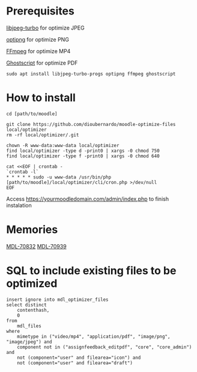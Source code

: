 # Prerequisites

[libjpeg-turbo](https://libjpeg-turbo.org/) for optimize JPEG

[optipng](http://optipng.sourceforge.net/) for optimize PNG

[FFmpeg](https://ffmpeg.org/) for optimize MP4

[Ghostscript](https://www.ghostscript.com/) for optimize PDF

```
sudo apt install libjpeg-turbo-progs optipng ffmpeg ghostscript
```

# How to install

```
cd [path/to/moodle]

git clone https://github.com/dioubernardo/moodle-optimize-files local/optimizer
rm -rf local/optimizer/.git

chown -R www-data:www-data local/optimizer
find local/optimizer -type d -print0 | xargs -0 chmod 750
find local/optimizer -type f -print0 | xargs -0 chmod 640

cat <<EOF | crontab -
`crontab -l`
* * * * * sudo -u www-data /usr/bin/php [path/to/moodle]/local/optimizer/cli/cron.php >/dev/null
EOF
```
Access https://yourmoodledomain.com/admin/index.php to finish instalation

# Memories

[MDL-70832](https://tracker.moodle.org/browse/MDL-70832)
[MDL-70939](https://tracker.moodle.org/browse/MDL-70939)

# SQL to include existing files to be optimized

```
insert ignore into mdl_optimizer_files
select distinct
    contenthash,
    0
from
    mdl_files
where
    mimetype in ("video/mp4", "application/pdf", "image/png", "image/jpeg") and
    component not in ("assignfeedback_editpdf", "core", "core_admin") and
    not (component="user" and filearea="icon") and
    not (component="user" and filearea="draft")
```